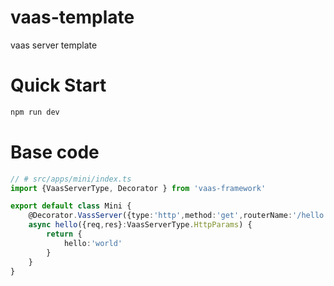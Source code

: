# vaas-template
vaas server template

# Quick Start
```sh
npm run dev
```

# Base code
```ts
// # src/apps/mini/index.ts
import {VaasServerType, Decorator } from 'vaas-framework'

export default class Mini {
    @Decorator.VassServer({type:'http',method:'get',routerName:'/hello'})
    async hello({req,res}:VaasServerType.HttpParams) {
        return {
            hello:'world'
        }
    }
}
```